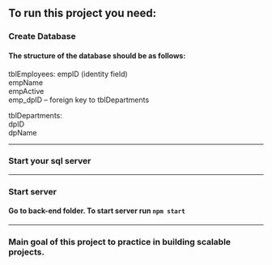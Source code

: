 ## To run this project you need:
### Create Database 
#### The structure of the database should be as follows: 
tblEmployees: 
empID (identity field) <br/>
empName <br/>
empActive <br/>
emp_dpID – foreign key to tblDepartments <br/>

tblDepartments:<br/>
dpID <br/>
dpName <br/>

---
### Start your sql server
---
### Start server
#### Go to back-end folder. To start server run `npm start`
----
### Main goal of this project to practice in building scalable projects.
